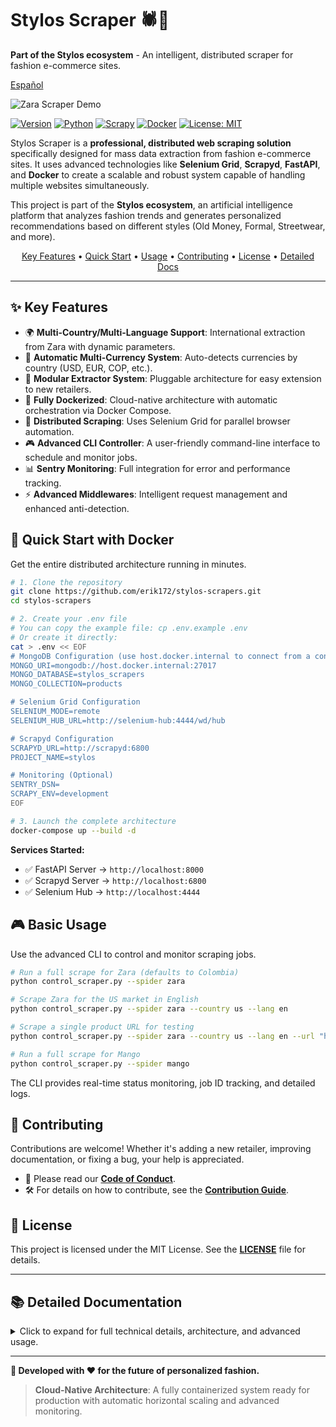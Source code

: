 # Stylos Scraper 🕷️👗

**Part of the Stylos ecosystem** - An intelligent, distributed scraper for fashion e-commerce sites.

[Español](README.es.md)

<!-- GIF -->
![Zara Scraper Demo](media/zara-demo.gif)

[![Version](https://img.shields.io/badge/version-1.2.3-blue.svg)](https://github.com/erik172/stylos-scrapers)
[![Python](https://img.shields.io/badge/python-3.11%2B-blue.svg)](https://python.org)
[![Scrapy](https://img.shields.io/badge/scrapy-2.13.2-green.svg)](https://scrapy.org)
[![Docker](https://img.shields.io/badge/docker-enabled-blue.svg)](https://docker.com)
[![License: MIT](https://img.shields.io/badge/License-MIT-yellow.svg)](https://opensource.org/licenses/MIT)

Stylos Scraper is a **professional, distributed web scraping solution** specifically designed for mass data extraction from fashion e-commerce sites. It uses advanced technologies like **Selenium Grid**, **Scrapyd**, **FastAPI**, and **Docker** to create a scalable and robust system capable of handling multiple websites simultaneously.

This project is part of the **Stylos ecosystem**, an artificial intelligence platform that analyzes fashion trends and generates personalized recommendations based on different styles (Old Money, Formal, Streetwear, and more).

<p align="center">
  <a href="#-key-features">Key Features</a> •
  <a href="#-quick-start-with-docker">Quick Start</a> •
  <a href="#-basic-usage">Usage</a> •
  <a href="#-contributing">Contributing</a> •
  <a href="#-license">License</a> •
  <a href="#-detailed-documentation">Detailed Docs</a>
</p>

---

## ✨ Key Features

- 🌍 **Multi-Country/Multi-Language Support**: International extraction from Zara with dynamic parameters.
- 💱 **Automatic Multi-Currency System**: Auto-detects currencies by country (USD, EUR, COP, etc.).
- 🎯 **Modular Extractor System**: Pluggable architecture for easy extension to new retailers.
- 🐳 **Fully Dockerized**: Cloud-native architecture with automatic orchestration via Docker Compose.
- 🚀 **Distributed Scraping**: Uses Selenium Grid for parallel browser automation.
- 🎮 **Advanced CLI Controller**: A user-friendly command-line interface to schedule and monitor jobs.
- 📊 **Sentry Monitoring**: Full integration for error and performance tracking.
- ⚡ **Advanced Middlewares**: Intelligent request management and enhanced anti-detection.

## 🚀 Quick Start with Docker

Get the entire distributed architecture running in minutes.

```bash
# 1. Clone the repository
git clone https://github.com/erik172/stylos-scrapers.git
cd stylos-scrapers

# 2. Create your .env file
# You can copy the example file: cp .env.example .env
# Or create it directly:
cat > .env << EOF
# MongoDB Configuration (use host.docker.internal to connect from a container to the host)
MONGO_URI=mongodb://host.docker.internal:27017
MONGO_DATABASE=stylos_scrapers
MONGO_COLLECTION=products

# Selenium Grid Configuration
SELENIUM_MODE=remote
SELENIUM_HUB_URL=http://selenium-hub:4444/wd/hub

# Scrapyd Configuration
SCRAPYD_URL=http://scrapyd:6800
PROJECT_NAME=stylos

# Monitoring (Optional)
SENTRY_DSN=
SCRAPY_ENV=development
EOF

# 3. Launch the complete architecture
docker-compose up --build -d
```

**Services Started:**
- ✅ FastAPI Server      → `http://localhost:8000`
- ✅ Scrapyd Server      → `http://localhost:6800`
- ✅ Selenium Hub        → `http://localhost:4444`

## 🎮 Basic Usage

Use the advanced CLI to control and monitor scraping jobs.

```bash
# Run a full scrape for Zara (defaults to Colombia)
python control_scraper.py --spider zara

# Scrape Zara for the US market in English
python control_scraper.py --spider zara --country us --lang en

# Scrape a single product URL for testing
python control_scraper.py --spider zara --country us --lang en --url "https://www.zara.com/us/en/your-product-url.html"

# Run a full scrape for Mango
python control_scraper.py --spider mango
```

The CLI provides real-time status monitoring, job ID tracking, and detailed logs.

## 🤝 Contributing

Contributions are welcome! Whether it's adding a new retailer, improving documentation, or fixing a bug, your help is appreciated.

- 📜 Please read our **[Code of Conduct](CODE_OF_CONDUCT.md)**.
- 🛠️ For details on how to contribute, see the **[Contribution Guide](CONTRIBUTING.md)**.

## 📜 License

This project is licensed under the MIT License. See the **[LICENSE](LICENSE)** file for details.

---

## 📚 Detailed Documentation

<details>
<summary>Click to expand for full technical details, architecture, and advanced usage.</summary>

### 🏗️ System Architecture

#### 🌐 Complete Distributed Architecture

```mermaid
graph TB
    subgraph "🌐 Client/User"
        CLI[🖥️ control_scraper.py<br/>CLI Client]
        WEB[🌍 Web Browser]
    end
    
    subgraph "📡 API Layer"
        API[⚡ FastAPI Server<br/>Port 8000<br/>Job Management]
    end
    
    subgraph "🕷️ Scraping Engine"
        SCRAPYD[🐙 Scrapyd Server<br/>Port 6800<br/>Spider Management]
        SPIDER[🕷️ Scrapy Spiders<br/>Zara, Mango, etc.]
    end
    
    subgraph "🌐 Selenium Grid Cluster"
        HUB[🎯 Selenium Hub<br/>Port 4444<br/>Orchestrator]
        CHROME1[🌐 Chrome Node 1<br/>Chrome Browser]
        CHROME2[🌐 Chrome Node 2<br/>Chrome Browser] 
        CHROME3[🌐 Chrome Node N<br/>Chrome Browser]
    end
    
    subgraph "💾 Storage"
        MONGO[(🍃 MongoDB<br/>Database)]
        FILES[📁 JSON Files<br/>Optional Output]
    end
    
    %% Data Flow
    CLI -->|POST /schedule| API
    WEB -->|GET /status/:id| API
    API -->|schedule.json| SCRAPYD
    SCRAPYD -->|Executes| SPIDER
    SPIDER -->|selenium=True| HUB
    HUB -->|Distributes load| CHROME1
    HUB -->|Distributes load| CHROME2
    HUB -->|Distributes load| CHROME3
    CHROME1 -->|HTML Response| SPIDER
    CHROME2 -->|HTML Response| SPIDER
    CHROME3 -->|HTML Response| SPIDER
    SPIDER -->|Pipeline| MONGO
    SPIDER -->|Optional| FILES
    
    %% Styles
    classDef client fill:#e1f5fe
    classDef api fill:#f3e5f5
    classDef scraping fill:#e8f5e8
    classDef selenium fill:#fff3e0
    classDef storage fill:#fce4ec
    
    class CLI,WEB client
    class API api
    class SCRAPYD,SPIDER scraping
    class HUB,CHROME1,CHROME2,CHROME3 selenium
    class MONGO,FILES storage
```

### 🔧 System Components

- **API Layer (FastAPI)**: A REST interface on port `8000` to manage scraping jobs (`/schedule`, `/status`).
- **Scraping Engine (Scrapyd)**: Manages and runs Scrapy spiders on port `6800`.
- **Selenium Grid Cluster**: Orchestrates headless Chrome browsers for JavaScript rendering, with a monitoring UI on port `4444`.
- **Modular Extractors**: A pluggable system (`Strategy` pattern) to easily add new retailers without modifying the core spider logic.

### 🛠️ Full Tech Stack

- **Frameworks**: FastAPI, Scrapy, Scrapyd, Selenium
- **Containerization**: Docker, Docker Compose
- **Database**: MongoDB (via PyMongo)
- **Development**: `bump-my-version` for versioning, `pytest` for testing, `Sentry` for monitoring.

### 📁 File Architecture

```
stylos-scrapers/
├── 🐳 Docker & Orchestration
│   ├── docker-compose.yml
│   ├── Dockerfile
│   └── scrapy.cfg
├── 🚀 API Layer
│   └── app/
│       ├── api_server.py
│       └── startup.sh
├── 🕷️ Scraping Engine
│   └── stylos/
│       ├── spiders/            # Retailer-specific spiders (e.g., zara.py)
│       ├── extractors/         # Modular data extraction logic
│       ├── middlewares.py      # Custom Scrapy middlewares
│       ├── pipelines.py        # Data processing pipelines
│       ├── items.py            # Data models
│       └── settings.py         # Project settings
├── 🎮 Control & Management
│   └── control_scraper.py      # CLI Client
└── ⚙️ Configuration & Docs
    ├── requirements.txt
    ├── README.md
    └── RETAILERS.md
```

### 🎮 Advanced Usage

#### **🌍 Multi-Country/Language Support for Zara**

Run scrapes for different Zara markets using command-line arguments.

```bash
# Zara Spain in Spanish
scrapy crawl zara -a country=es -a lang=es

# Zara USA in English
scrapy crawl zara -a country=us -a lang=en

# Zara France in French
scrapy crawl zara -a country=fr -a lang=fr
```

- The system automatically adjusts URLs, selectors (for language changes), and currency.

#### **🐳 Advanced Docker Commands**

```bash
# Scale Chrome nodes for more parallelism
docker-compose up --scale chrome=3 -d

# Execute a command inside a container
docker-compose exec api python control_scraper.py --spider zara

# View logs for specific services
docker-compose logs -f scrapyd
```

### 📊 Extracted Data Structure

The system extracts comprehensive product data, including prices, discounts, images by color, and metadata.

<details>
<summary>Click to see a sample JSON output for a product.</summary>

```json
{
  "_id": {
    "$oid": "685a4381e6b026683884babd"
  },
  "url": "https://www.zara.com/us/en/fluid-pleated-pants-p00264195.html?v1=440180813&v2=2419737",
  "name": "FLUID PLEATED PANTS",
  "description": "mid-rise pants with elasticated waistband. front pleats. wide legs.",
  "raw_prices": [
    "$75.90 USD",
    "$45.54 USD"
  ],
  "country": "us",
  "lang": "en",
  "images_by_color": [
    {
      "color": "BLACK",
      "images": [
        {
          "src": "https://static.zara.net/assets/public/760f/2991/d8c34e28bb62/0b90d2b7a3d7/01165295800-a2/01165295800-a2.jpg?ts=1743077050757&w=710",
          "alt": "FLUID PLEATED PANTS - Black from Zara - Image 2",
          "img_type": "product_image"
        }
      ]
    }
  ],
  "site": "ZARA",
  "datetime": "2025-06-24T01:19:45.789676",
  "last_visited": "2025-06-24T01:19:45.789676",
  "original_price": 75.90,
  "current_price": 45.54,
  "has_discount": true,
  "currency": "USD",
  "discount_amount": 30.36,
  "discount_percentage": 40
}
```
</details>

### 📈 Project Status & Roadmap

- **Current Status**: Stable production release.
- **Implemented**: Zara (multi-country), Mango (Colombia).
- **Roadmap**: Add support for H&M and Pull & Bear, integrate a proxy system, and enhance the monitoring dashboard.

For a detailed list of supported retailers and the development pipeline, see **[RETAILERS.md](RETAILERS.md)**.

</details>

---

**🎯 Developed with ❤️ for the future of personalized fashion.**

> **Cloud-Native Architecture**: A fully containerized system ready for production with automatic horizontal scaling and advanced monitoring.